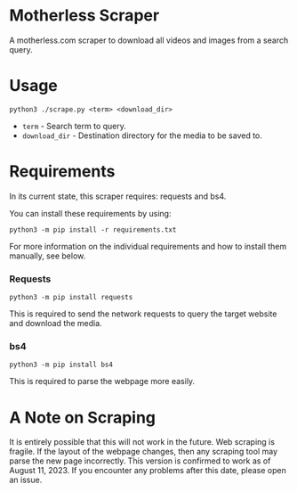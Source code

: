 # Motherless Scraper
A motherless.com scraper to download all videos and images from a search query.

# Usage
`python3 ./scrape.py <term> <download_dir>`
* `term` - Search term to query.
* `download_dir` - Destination directory for the media to be saved to.

# Requirements
In its current state, this scraper requires: requests and bs4.

You can install these requirements by using:

`python3 -m pip install -r requirements.txt`

For more information on the individual requirements and how to install them manually, see below.

### Requests
`python3 -m pip install requests`

This is required to send the network requests to query the target website and download the media.

### bs4
`python3 -m pip install bs4`

This is required to parse the webpage more easily.

# A Note on Scraping
It is entirely possible that this will not work in the future. Web scraping is fragile. If the layout of the webpage changes, then any scraping tool may parse the new page incorrectly. This version is confirmed to work as of August 11, 2023. If you encounter any problems after this date, please open an issue.
